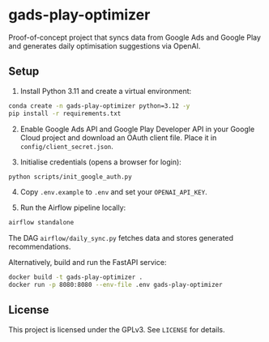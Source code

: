 # gads-play-optimizer

Proof-of-concept project that syncs data from Google Ads and Google Play
and generates daily optimisation suggestions via OpenAI.

## Setup

1. Install Python 3.11 and create a virtual environment:
```bash
conda create -n gads-play-optimizer python=3.12 -y
pip install -r requirements.txt
```

2. Enable Google Ads API and Google Play Developer API in your Google Cloud
   project and download an OAuth client file. Place it in `config/client_secret.json`.

3. Initialise credentials (opens a browser for login):
```bash
python scripts/init_google_auth.py
```

4. Copy `.env.example` to `.env` and set your `OPENAI_API_KEY`.

5. Run the Airflow pipeline locally:
```bash
airflow standalone
```
The DAG `airflow/daily_sync.py` fetches data and stores generated
recommendations.

Alternatively, build and run the FastAPI service:
```bash
docker build -t gads-play-optimizer .
docker run -p 8080:8080 --env-file .env gads-play-optimizer
```

## License

This project is licensed under the GPLv3. See `LICENSE` for details.

